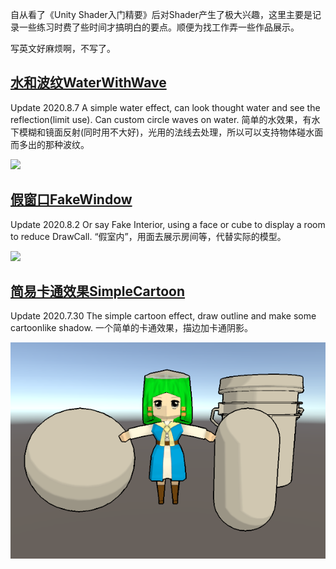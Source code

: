 自从看了《Unity Shader入门精要》后对Shader产生了极大兴趣，这里主要是记录一些练习时费了些时间才搞明白的要点。顺便为找工作弄一些作品展示。

写英文好麻烦啊，不写了。

## [水和波纹WaterWithWave](https://github.com/Tuliyamessenger/UnityShaderPractice/tree/master/WaterWithWave) 
Update 2020.8.7 A simple water effect, can look thought water and see the reflection(limit use). Can custom circle waves on water.
简单的水效果，有水下模糊和镜面反射(同时用不大好)，光用的法线去处理，所以可以支持物体碰水面而多出的那种波纹。

![](WaterWithWave/2ns04-em5yl.gif)

## [假窗口FakeWindow](https://github.com/Tuliyamessenger/UnityShaderPractice/tree/master/FackWindow)
Update 2020.8.2 Or say Fake Interior, using a face or cube to display a room to reduce DrawCall.
“假室内”，用面去展示房间等，代替实际的模型。

![](FackWindow/wreo2-em960.gif)

## [简易卡通效果SimpleCartoon](https://github.com/Tuliyamessenger/UnityShaderPractice/tree/master/SimpleCartoon)
Update 2020.7.30 The simple cartoon effect, draw outline and make some cartoonlike shadow.
一个简单的卡通效果，描边加卡通阴影。

![](SimpleCartoon/SimpleCartoon.png)
